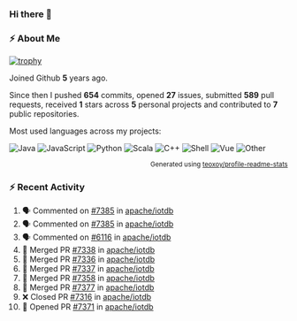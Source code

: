 ### Hi there 👋

### :zap: About Me

[![trophy](https://github-profile-trophy.vercel.app/?username=HTHou&theme=onedark)](https://github.com/ryo-ma/github-profile-trophy)
   
Joined Github **5** years ago.

Since then I pushed **654** commits, opened **27** issues, submitted **589** pull requests, received **1** stars across **5** personal projects and contributed to **7** public repositories.

Most used languages across my projects:

![Java](https://img.shields.io/static/v1?style=flat-square&label=%E2%A0%80&color=555&labelColor=%23b07219&message=Java%EF%B8%B194.4%25)
![JavaScript](https://img.shields.io/static/v1?style=flat-square&label=%E2%A0%80&color=555&labelColor=%23f1e05a&message=JavaScript%EF%B8%B11.4%25)
![Python](https://img.shields.io/static/v1?style=flat-square&label=%E2%A0%80&color=555&labelColor=%233572A5&message=Python%EF%B8%B10.7%25)
![Scala](https://img.shields.io/static/v1?style=flat-square&label=%E2%A0%80&color=555&labelColor=%23c22d40&message=Scala%EF%B8%B10.6%25)
![C++](https://img.shields.io/static/v1?style=flat-square&label=%E2%A0%80&color=555&labelColor=%23f34b7d&message=C%2B%2B%EF%B8%B10.6%25)
![Shell](https://img.shields.io/static/v1?style=flat-square&label=%E2%A0%80&color=555&labelColor=%2389e051&message=Shell%EF%B8%B10.4%25)
![Vue](https://img.shields.io/static/v1?style=flat-square&label=%E2%A0%80&color=555&labelColor=%2341b883&message=Vue%EF%B8%B10.3%25)
![Other](https://img.shields.io/static/v1?style=flat-square&label=%E2%A0%80&color=555&labelColor=%23ededed&message=Other%EF%B8%B11.2%25)

<p align="right"><sub>Generated using <a href="https://github.com/marketplace/actions/profile-readme-stats">teoxoy/profile-readme-stats</a></sub></p>


<!--![](https://github.com/HTHou/HTHou/blob/output/github-contribution-grid-snake.svg)-->

<!--![Haonan Hou's github stats](https://github-readme-stats.vercel.app/api?username=HTHou&count_private=true&show_icons=true&theme=onedark)-->

<!--![Haonan Hou's wakatime stats](https://github-readme-stats.vercel.app/api/wakatime?username=HTHou&layout=compact&theme=onedark)-->

<!--![Top Langs](https://github-readme-stats.vercel.app/api/top-langs/?username=HTHou&theme=onedark&layout=compact)-->

### :zap: Recent Activity
<!--START_SECTION:activity-->
1. 🗣 Commented on [#7385](https://github.com/apache/iotdb/issues/7385) in [apache/iotdb](https://github.com/apache/iotdb)
2. 🗣 Commented on [#7385](https://github.com/apache/iotdb/issues/7385) in [apache/iotdb](https://github.com/apache/iotdb)
3. 🗣 Commented on [#6116](https://github.com/apache/iotdb/issues/6116) in [apache/iotdb](https://github.com/apache/iotdb)
4. 🎉 Merged PR [#7338](https://github.com/apache/iotdb/pull/7338) in [apache/iotdb](https://github.com/apache/iotdb)
5. 🎉 Merged PR [#7336](https://github.com/apache/iotdb/pull/7336) in [apache/iotdb](https://github.com/apache/iotdb)
6. 🎉 Merged PR [#7337](https://github.com/apache/iotdb/pull/7337) in [apache/iotdb](https://github.com/apache/iotdb)
7. 🎉 Merged PR [#7358](https://github.com/apache/iotdb/pull/7358) in [apache/iotdb](https://github.com/apache/iotdb)
8. 🎉 Merged PR [#7377](https://github.com/apache/iotdb/pull/7377) in [apache/iotdb](https://github.com/apache/iotdb)
9. ❌ Closed PR [#7316](https://github.com/apache/iotdb/pull/7316) in [apache/iotdb](https://github.com/apache/iotdb)
10. 💪 Opened PR [#7371](https://github.com/apache/iotdb/pull/7371) in [apache/iotdb](https://github.com/apache/iotdb)
<!--END_SECTION:activity-->

<!--
**HTHou/HTHou** is a ✨ _special_ ✨ repository because its `README.md` (this file) appears on your GitHub profile.

Here are some ideas to get you started:

- 🔭 I’m currently working on ...
- 🌱 I’m currently learning ...
- 👯 I’m looking to collaborate on ...
- 🤔 I’m looking for help with ...
- 💬 Ask me about ...
- 📫 How to reach me: ...
- 😄 Pronouns: ...
- ⚡ Fun fact: ...
-->

